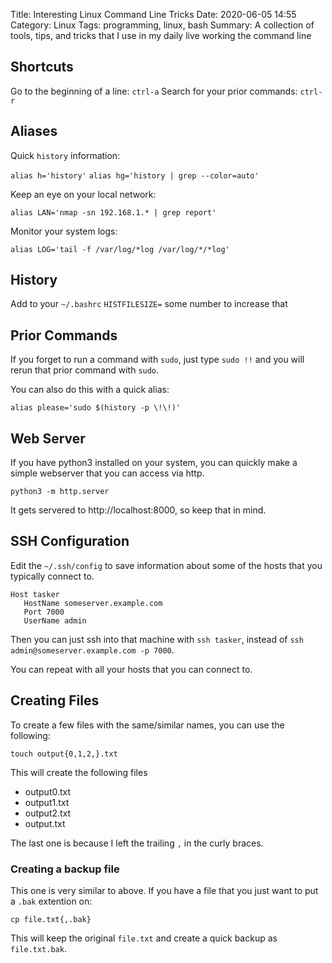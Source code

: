 Title: Interesting Linux Command Line Tricks
Date: 2020-06-05 14:55
Category: Linux
Tags: programming, linux, bash
Summary: A collection of tools, tips, and tricks that I use in my daily live working the command line

## Shortcuts

Go to the beginning of a line:
`ctrl-a`
Search for your prior commands:
`ctrl-r`

## Aliases

Quick `history` information:

`alias h='history'`
`alias hg='history | grep --color=auto'`

Keep an eye on your local network:

`alias LAN='nmap -sn 192.168.1.* | grep report'`

Monitor your system logs:

`alias LOG='tail -f /var/log/*log /var/log/*/*log'`

## History

Add to your `~/.bashrc` `HISTFILESIZE=` some number to increase that


## Prior Commands

If you forget to run a command with `sudo`, just type `sudo !!` and you will rerun that prior command with `sudo`.

You can also do this with a quick alias:

`alias please='sudo $(history -p \!\!)'`


## Web Server

If you have python3 installed on your system, you can quickly make a simple webserver that you can access via http.

`python3 -m http.server`

It gets servered to http://localhost:8000, so keep that in mind.

## SSH Configuration

Edit the `~/.ssh/config` to save information about some of the hosts that you typically connect to.

```
Host tasker
   HostName someserver.example.com
   Port 7000
   UserName admin
```

Then you can just ssh into that machine with `ssh tasker`, instead of `ssh admin@someserver.example.com -p 7000`. 

You can repeat with all your hosts that you can connect to.

## Creating Files

To create a few files with the same/similar names, you can use the following:

```
touch output{0,1,2,}.txt
```

This will create the following files
* output0.txt
* output1.txt
* output2.txt
* output.txt

The last one is because I left the trailing `,` in the curly braces.

### Creating a backup file

This one is very similar to above.
If you have a file that you just want to put a `.bak` extention on:

```
cp file.txt{,.bak}
```

This will keep the original `file.txt` and create a quick backup as `file.txt.bak`.
